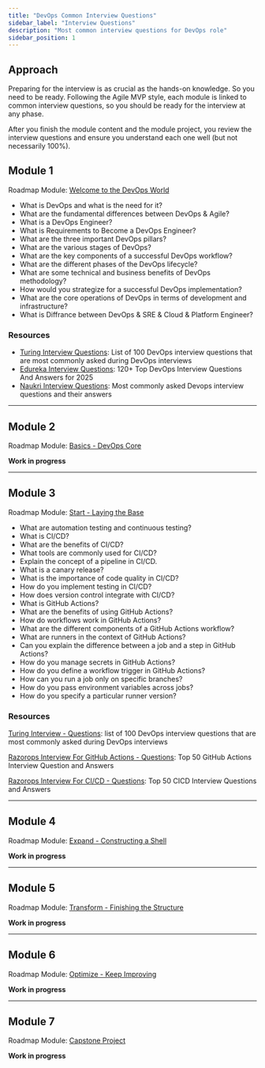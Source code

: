 ```yaml
---
title: "DevOps Common Interview Questions"
sidebar_label: "Interview Questions"
description: "Most common interview questions for DevOps role"
sidebar_position: 1
---
```


## Approach

Preparing for the interview is as crucial as the hands-on knowledge. So you need to be ready.
Following the Agile MVP style, each module is linked to common interview questions, so you should be ready for the interview at any phase.

After you finish the module content and the module project, you review the interview questions and ensure you understand each one well (but not necessarily 100%).

## Module 1

Roadmap Module: [Welcome to the DevOps World](../../foundations/module-01)

- What is DevOps and what is the need for it?
- What are the fundamental differences between DevOps & Agile? 
- What is a DevOps Engineer?
- What is Requirements to Become a DevOps Engineer?
- What are the three important DevOps pillars?
- What are the various stages of DevOps?
- What are the key components of a successful DevOps workflow?
- What are the different phases of the DevOps lifecycle?
- What are some technical and business benefits of DevOps methodology?
- How would you strategize for a successful DevOps implementation?
- What are the core operations of DevOps in terms of development and infrastructure?
- What is Diffrance between DevOps & SRE & Cloud & Platform Engineer?

### Resources

- [Turing Interview Questions](https://www.turing.com/interview-questions/devops): List of 100 DevOps interview questions that are most commonly asked during DevOps interviews
- [Edureka Interview Questions](https://www.edureka.co/blog/interview-questions/top-devops-interview-questions/): 120+ Top DevOps Interview Questions And Answers for 2025
- [Naukri Interview Questions](https://www.naukri.com/code360/library/devops-interview-questions): Most commonly asked Devops interview questions and their answers

---

## Module 2

Roadmap Module: [Basics - DevOps Core](../../foundations/module-02)

**Work in progress**

---

## Module 3

Roadmap Module: [Start - Laying the Base](../../foundations/module-03)

- What are automation testing and continuous testing?
- What is CI/CD?
- What are the benefits of CI/CD?
- What tools are commonly used for CI/CD?
- Explain the concept of a pipeline in CI/CD.
- What is a canary release?
- What is the importance of code quality in CI/CD?
- How do you implement testing in CI/CD?
- How does version control integrate with CI/CD?
- What is GitHub Actions?
- What are the benefits of using GitHub Actions?
- How do workflows work in GitHub Actions?
- What are the different components of a GitHub Actions workflow?
- What are runners in the context of GitHub Actions?
- Can you explain the difference between a job and a step in GitHub Actions?
- How do you manage secrets in GitHub Actions?
- How do you define a workflow trigger in GitHub Actions?
- How can you run a job only on specific branches?
- How do you pass environment variables across jobs?
- How do you specify a particular runner version?

### Resources
[Turing Interview - Questions](https://www.turing.com/interview-questions/devops): list of 100 DevOps interview questions that are most commonly asked during DevOps interviews

[Razorops Interview For GitHub Actions  - Questions](https://razorops.com/blog/top-50-github-actions-interview-question-and-answers/): Top 50 GitHub Actions Interview Question and Answers

[Razorops Interview For CI/CD - Questions](https://razorops.com/blog/top-50-cicd-interview-questions-and-answers/): Top 50 CICD Interview Questions and Answers

---

## Module 4

Roadmap Module: [Expand - Constructing a Shell](../../foundations/module-04)

**Work in progress**

---

## Module 5

Roadmap Module: [Transform - Finishing the Structure](../../foundations/module-05)

**Work in progress**

---

## Module 6

Roadmap Module: [Optimize - Keep Improving](../../foundations/module-06)

**Work in progress**

---

## Module 7

Roadmap Module: [Capstone Project](../../foundations/module-07)

**Work in progress**
